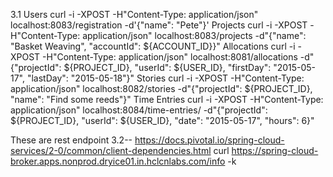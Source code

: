 3.1
Users
curl -i -XPOST -H"Content-Type: application/json" localhost:8083/registration -d'{"name": "Pete"}'
Projects
curl -i -XPOST -H"Content-Type: application/json" localhost:8083/projects -d"{\"name\": \"Basket Weaving\", \"accountId\": ${ACCOUNT_ID}}"
Allocations
curl -i -XPOST -H"Content-Type: application/json" localhost:8081/allocations -d"{\"projectId\": ${PROJECT_ID}, \"userId\": ${USER_ID}, \"firstDay\": \"2015-05-17\", \"lastDay\": \"2015-05-18\"}"
Stories
curl -i -XPOST -H"Content-Type: application/json" localhost:8082/stories -d"{\"projectId\": ${PROJECT_ID}, \"name\": \"Find some reeds\"}"
Time Entries
curl -i -XPOST -H"Content-Type: application/json" localhost:8084/time-entries/ -d"{\"projectId\": ${PROJECT_ID}, \"userId\": ${USER_ID}, \"date\": \"2015-05-17\", \"hours\": 6}"

These are rest endpoint
3.2--
https://docs.pivotal.io/spring-cloud-services/2-0/common/client-dependencies.html
curl https://spring-cloud-broker.apps.nonprod.dryice01.in.hclcnlabs.com/info -k